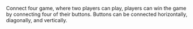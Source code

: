 Connect four game, where two players can play, players can win the game by connecting four of their buttons. Buttons can be connected horizontally, diagonally, and vertically.
